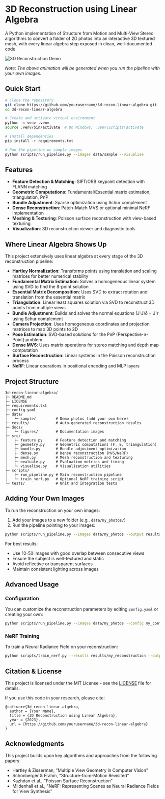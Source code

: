 # 3D Reconstruction using Linear Algebra

A Python implementation of Structure from Motion and Multi-View Stereo algorithms to convert a folder of 2D photos into an interactive 3D textured mesh, with every linear algebra step exposed in clean, well-documented code.

![3D Reconstruction Demo](docs/figures/reconstruction.gif)

*Note: The above animation will be generated when you run the pipeline with your own images.*

## Quick Start

```bash
# Clone the repository
git clone https://github.com/yourusername/3d-recon-linear-algebra.git
cd 3d-recon-linear-algebra

# Create and activate virtual environment
python -m venv .venv
source .venv/bin/activate  # On Windows: .venv\Scripts\activate

# Install dependencies
pip install -r requirements.txt

# Run the pipeline on sample images
python scripts/run_pipeline.py --images data/sample --visualise
```

## Features

- **Feature Detection & Matching**: SIFT/ORB keypoint detection with FLANN matching
- **Geometric Computations**: Fundamental/Essential matrix estimation, triangulation, PnP
- **Bundle Adjustment**: Sparse optimization using Schur complement
- **Dense Reconstruction**: Patch-Match MVS or optional minimal NeRF implementation
- **Meshing & Texturing**: Poisson surface reconstruction with view-based texturing
- **Visualization**: 3D reconstruction viewer and diagnostic tools

## Where Linear Algebra Shows Up

This project extensively uses linear algebra at every stage of the 3D reconstruction pipeline:

- **Hartley Normalization**: Transforms points using translation and scaling matrices for better numerical stability
- **Fundamental Matrix Estimation**: Solves a homogeneous linear system using SVD to find the 8-point solution
- **Essential Matrix Decomposition**: Uses SVD to extract rotation and translation from the essential matrix
- **Triangulation**: Linear least squares solution via SVD to reconstruct 3D points from multiple views
- **Bundle Adjustment**: Builds and solves the normal equations (JᵀJ)δ = Jᵀr using Schur complement
- **Camera Projection**: Uses homogeneous coordinates and projection matrices to map 3D points to 2D
- **Pose Estimation**: SVD-based solutions for the PnP (Perspective-n-Point) problem
- **Dense MVS**: Uses matrix operations for stereo matching and depth map computation
- **Surface Reconstruction**: Linear systems in the Poisson reconstruction process
- **NeRF**: Linear operations in positional encoding and MLP layers

## Project Structure

```
3d-recon-linear-algebra/
├─ README.md
├─ LICENSE
├─ requirements.txt
├─ config.yaml
├─ data/
│   └─ sample/         # Demo photos (add your own here)
├─ results/            # Auto-generated reconstruction results
├─ docs/
│   └─ figures/        # Documentation images
├─ src/
│   ├─ feature.py      # Feature detection and matching
│   ├─ geometry.py     # Geometric computations (F, E, triangulation)
│   ├─ bundle.py       # Bundle adjustment optimization
│   ├─ dense.py        # Dense reconstruction (MVS/NeRF)
│   ├─ mesh.py         # Mesh reconstruction and texturing
│   ├─ evaluate.py     # Evaluation metrics and timing
│   └─ visualise.py    # Visualization utilities
├─ scripts/
│   ├─ run_pipeline.py # Main reconstruction pipeline
│   └─ train_nerf.py   # Optional NeRF training script
└─ tests/              # Unit and integration tests
```

## Adding Your Own Images

To run the reconstruction on your own images:

1. Add your images to a new folder (e.g., `data/my_photos/`)
2. Run the pipeline pointing to your images:

```bash
python scripts/run_pipeline.py --images data/my_photos --output results/my_reconstruction --visualise
```

For best results:
- Use 10-50 images with good overlap between consecutive views
- Ensure the subject is well-textured and static
- Avoid reflective or transparent surfaces
- Maintain consistent lighting across images

## Advanced Usage

### Configuration

You can customize the reconstruction parameters by editing `config.yaml` or creating your own:

```bash
python scripts/run_pipeline.py --images data/my_photos --config my_config.yaml
```

### NeRF Training

To train a Neural Radiance Field on your reconstruction:

```bash
python scripts/train_nerf.py --results results/my_reconstruction --output results/my_nerf --epochs 20
```

## Citation & License

This project is licensed under the MIT License - see the [LICENSE](LICENSE) file for details.

If you use this code in your research, please cite:

```
@software{3d-recon-linear-algebra,
  author = {Your Name},
  title = {3D Reconstruction using Linear Algebra},
  year = {2023},
  url = {https://github.com/yourusername/3d-recon-linear-algebra}
}
```

## Acknowledgments

This project builds upon key algorithms and approaches from the following papers:
- Hartley & Zisserman, "Multiple View Geometry in Computer Vision"
- Schönberger & Frahm, "Structure-from-Motion Revisited"
- Kazhdan et al., "Poisson Surface Reconstruction"
- Mildenhall et al., "NeRF: Representing Scenes as Neural Radiance Fields for View Synthesis"
